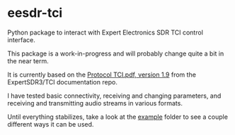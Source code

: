 # eesdr-tci

Python package to interact with Expert Electronics SDR TCI control interface.

This package is a work-in-progress and will probably change quite a bit in the near term.

It is currently based on the [Protocol TCI.pdf, version 1.9](https://github.com/ExpertSDR3/TCI/blob/b3c46e14e829bac7dd4a9a749ce05556b874b569/Protocol%20TCI.pdf) from the ExpertSDR3/TCI documentation repo.

I have tested basic connectivity, receiving and changing parameters, and receiving and transmitting audio streams in various formats.

Until everything stabilizes, take a look at the [example](example) folder to see a couple different ways it can be used.
